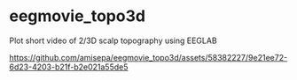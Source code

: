 # eegmovie_topo3d
Plot short video of 2/3D scalp topography using EEGLAB



https://github.com/amisepa/eegmovie_topo3d/assets/58382227/9e21ee72-6d23-4203-b21f-b2e021a55de5

